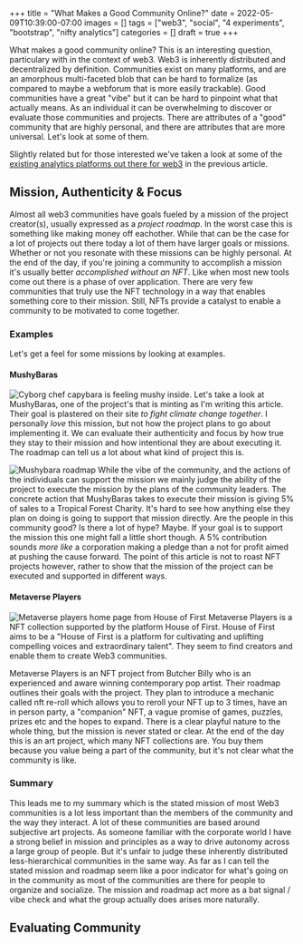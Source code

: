 +++
title = "What Makes a Good Community Online?"
date = 2022-05-09T10:39:00-07:00
images = []
tags = ["web3", "social", "4 experiments", "bootstrap", "nifty analytics"]
categories = []
draft = true
+++

What makes a good community online? This is an interesting question, particulary with in the context of web3. Web3 is inherently distributed and decentralized by definition. Communities exist on many platforms, and are an amorphous multi-faceted blob that can be hard to formalize (as compared to maybe a webforum that is more easily trackable). Good communities have a great "vibe" but it can be hard to pinpoint what that actually means. As an individual it can be overwhelming to discover or evaluate those communities and projects. There are attributes of a "good" community that are highly personal, and there are attributes that are more universal. Let's look at some of them.

Slightly related but for those interested we've taken a look at some of the [existing analytics platforms out there for web3](./survey-of-web3-analytics) in the previous article.

## Mission, Authenticity & Focus
Almost all web3 communities have goals fueled by a mission of the project creator(s), usually expressed as a *project roadmap*. In the worst case this is something like making money off eachother. While that can be the case for a lot of projects out there today a lot of them have larger goals or missions. Whether or not you resonate with these missions can be highly personal. At the end of the day, if you're joining a community to accomplish a mission it's usually better *accomplished without an NFT*. Like when most new tools come out there is a phase of over application. There are very few communities that truly use the NFT technology in a way that enables something core to their mission. Still, NFTs provide a catalyst to enable a community to be motivated to come together.

### Examples
Let's get a feel for some missions by looking at examples.

#### MushyBaras
![](/images/community/mushybara-community.png "Cyborg chef capybara is feeling mushy inside.")
Let's take a look at MushyBaras, one of the project's that is minting as I'm writing this article. Their goal is plastered on their site *to fight climate change together*. I personally *love* this mission, but not how the project plans to go about implementing it. We can evaluate their authenticity and focus by how true they stay to their mission and how intentional they are about executing it. The roadmap can tell us a lot about what kind of project this is.

![](/images/community/mushybara-roadmap.png "Mushybara roadmap")
While the vibe of the community, and the actions of the individuals can support the mission we mainly judge the ability of the project to execute the mission by the plans of the community leaders. The concrete action that MushyBaras takes to execute their mission is giving 5% of sales to a Tropical Forest Charity. It's hard to see how anything else they plan on doing is going to support that mission directly. Are the people in this community good? Is there a lot of hype? Maybe. If your goal is to support the mission this one might fall a little short though. A 5% contribution sounds *more like* a corporation making a pledge than a not for profit aimed at pushing the cause forward. The point of this article is not to roast NFT projects however, rather to show that the mission of the project can be executed and supported in different ways.

#### Metaverse Players
![](/images/community/metaverse-players.png "Metaverse players home page from House of First")
Metaverse Players is a NFT collection supported by the platform House of First. House of First aims to be a "House of First is a platform for cultivating and uplifting compelling voices and extraordinary talent". They seem to find creators and enable them to create Web3 communities.

Metaverse Players is an NFT project from Butcher Billy who is an experienced and aware winning contemporary pop artist. Their roadmap outlines their goals with the project. They plan to introduce a mechanic called nft re-roll which allows you to reroll your NFT up to 3 times, have an in person party, a "companion" NFT, a vague promise of games, puzzles, prizes etc and the hopes to expand. There is a clear playful nature to the whole thing, but the mission is never stated or clear. At the end of the day this is an art project, which many NFT collections are. You buy them because you value being a part of the community, but it's not clear what the community is like.

### Summary
This leads me to my summary which is the stated mission of most Web3 communities is a lot less important than the members of the community and the way they interact. A lot of these communities are based around subjective art projects. As someone familiar with the corporate world I have a strong belief in mission and principles as a way to drive autonomy across a large group of people. But it's unfair to judge these inherently distributed less-hierarchical communities in the same way. As far as I can tell the stated mission and roadmap seem like a poor indicator for what's going on in the community as most of the communities are there for people to organize and socialize. The mission and roadmap act more as a bat signal / vibe check and what the group actually does arises more naturally.

## Evaluating Community